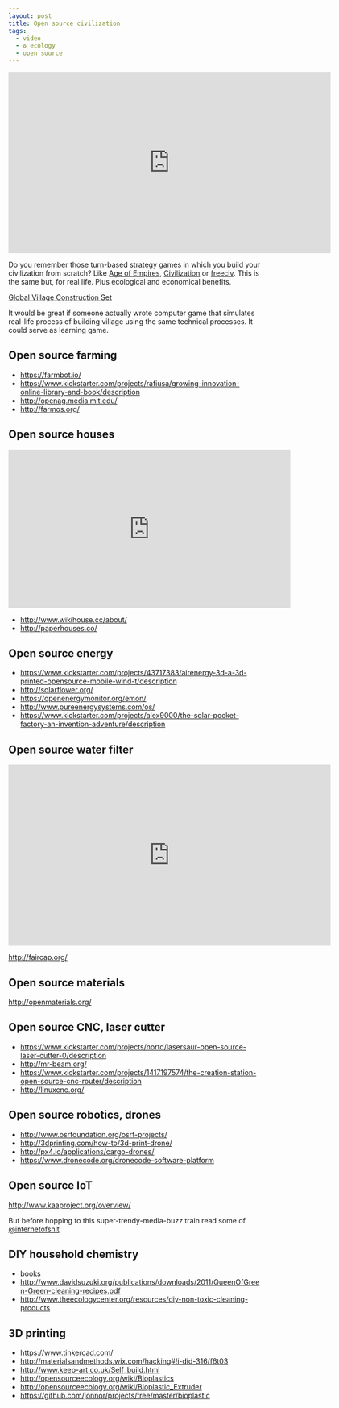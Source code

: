 ```yaml
---
layout: post
title: Open source civilization
tags:
  - video
  - ♻ ecology
  - open source
---
```


<div class="flex-video">
  <iframe src="https://embed-ssl.ted.com/talks/marcin_jakubowski.html" width="640" height="360" frameborder="0" scrolling="no" webkitAllowFullScreen mozallowfullscreen allowFullScreen></iframe>
</div>

Do you remember those turn-based strategy games in which you build your civilization from scratch? Like [Age of Empires](https://en.wikipedia.org/wiki/Age_of_Empires), [Civilization](https://en.wikipedia.org/wiki/Civilization_(series)) or [freeciv](http://www.freeciv.org/). This is the same but, for real life. Plus ecological and economical benefits.

[Global Village Construction Set](http://opensourceecology.org/gvcs/)


It would be great if someone actually wrote computer game that simulates real-life process of building village using the same technical processes. It could serve as learning game.

## Open source farming

- https://farmbot.io/
- https://www.kickstarter.com/projects/rafiusa/growing-innovation-online-library-and-book/description
- http://openag.media.mit.edu/
- http://farmos.org/

## Open source houses

<div class="flex-video">
  <iframe width="560" height="315" src="https://www.youtube.com/embed/Mlt6kaNjoeI" frameborder="0" allowfullscreen></iframe>
</div>

- http://www.wikihouse.cc/about/
- http://paperhouses.co/

## Open source energy

- https://www.kickstarter.com/projects/43717383/airenergy-3d-a-3d-printed-opensource-mobile-wind-t/description
- http://solarflower.org/
- https://openenergymonitor.org/emon/
- http://www.pureenergysystems.com/os/
- https://www.kickstarter.com/projects/alex9000/the-solar-pocket-factory-an-invention-adventure/description

## Open source water filter

<div class="flex-video">
  <iframe src="https://player.vimeo.com/video/120599681?title=0&byline=0&portrait=0" width="640" height="360" frameborder="0" webkitallowfullscreen mozallowfullscreen allowfullscreen></iframe>
</div>

http://faircap.org/

## Open source materials

http://openmaterials.org/


## Open source CNC, laser cutter

- https://www.kickstarter.com/projects/nortd/lasersaur-open-source-laser-cutter-0/description
- http://mr-beam.org/
- https://www.kickstarter.com/projects/1417197574/the-creation-station-open-source-cnc-router/description
- http://linuxcnc.org/

## Open source robotics, drones

- http://www.osrfoundation.org/osrf-projects/
- http://3dprinting.com/how-to/3d-print-drone/
- http://px4.io/applications/cargo-drones/
- https://www.dronecode.org/dronecode-software-platform

## Open source IoT

http://www.kaaproject.org/overview/

But before hopping to this super-trendy-media-buzz train read some of [@internetofshit](https://twitter.com/internetofshit)

## DIY household chemistry

- [books](https://www.goodreads.com/shelf/show/diy)
- http://www.davidsuzuki.org/publications/downloads/2011/QueenOfGreen-Green-cleaning-recipes.pdf
- http://www.theecologycenter.org/resources/diy-non-toxic-cleaning-products

## 3D printing

- https://www.tinkercad.com/
- http://materialsandmethods.wix.com/hacking#!i-did-316/f6t03
- http://www.keep-art.co.uk/Self_build.html
- http://opensourceecology.org/wiki/Bioplastics
- http://opensourceecology.org/wiki/Bioplastic_Extruder
- https://github.com/jonnor/projects/tree/master/bioplastic

